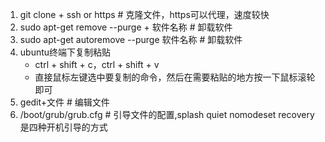 1. git clone + ssh or https # 克隆文件，https可以代理，速度较快  
2. sudo apt-get remove --purge + 软件名称 # 卸载软件   
3. sudo apt-get autoremove --purge 软件名称  # 卸载软件   
4. ubuntu终端下复制粘贴
   - ctrl + shift + c，ctrl + shift + v
   - 直接鼠标左键选中要复制的命令，然后在需要粘贴的地方按一下鼠标滚轮即可
5. gedit+文件 # 编辑文件
6. /boot/grub/grub.cfg # 引导文件的配置,splash quiet nomodeset recovery是四种开机引导的方式
 